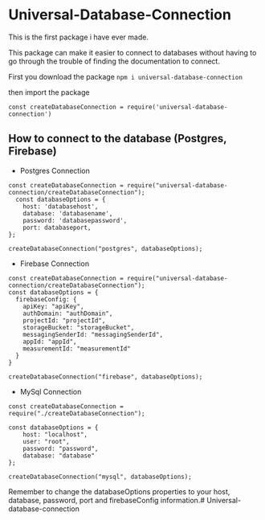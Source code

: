 # Universal-Database-Connection
This is the first package i have ever made.

This package can make it easier to connect to databases without having to go through the trouble of finding the documentation to connect.

First you download the package
```npm i universal-database-connection```

then import the package

```
const createDatabaseConnection = require('universal-database-connection')
```

How to connect to the database (Postgres, Firebase)
-
- Postgres Connection
```
const createDatabaseConnection = require("universal-database-connection/createDatabaseConnection");
  const databaseOptions = {
    host: 'databasehost',
    database: 'databasename',
    password: 'databasepassword',
    port: databaseport,
};

createDatabaseConnection("postgres", databaseOptions);
```

- Firebase Connection
```
const createDatabaseConnection = require("universal-database-connection/createDatabaseConnection");
const databaseOptions = {
  firebaseConfig: {
    apiKey: "apiKey",
    authDomain: "authDomain",
    projectId: "projectId",
    storageBucket: "storageBucket",
    messagingSenderId: "messagingSenderId",
    appId: "appId",
    measurementId: "measurementId"
  }
}

createDatabaseConnection("firebase", databaseOptions);
```

- MySql Connection

```
const createDatabaseConnection = require("./createDatabaseConnection");

const databaseOptions = {
    host: "localhost",
    user: "root",
    password: "password",
    database: "database"
};

createDatabaseConnection("mysql", databaseOptions);
```

Remember to change the databaseOptions properties to your host, database, password, port and firebaseConfig information.# Universal-database-connection

